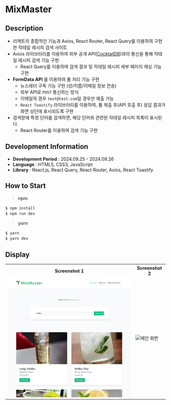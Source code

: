# MixMaster

## Description

- 리액트의 종합적인 기능과 Axios, React Router, React Query를 이용하여 구현한 칵테일 레시피 검색 사이트
- Axios 라이브러리를 이용하여 외부 공개 API([CocktailDB](https://www.thecocktaildb.com/))와의 통신을 통해 칵테일 레시피 검색 기능 구현
  - React Query를 이용하여 검색 결과 및 칵테일 레시피 세부 페이지 캐싱 기능 구현
- **FormData API** 를 이용하여 폼 처리 기능 구현
  - 뉴스레터 구독 기능 구현 (성/이름/이메일 정보 전송)
  - 외부 API로 `POST` 통신하는 방식
  - 이메일의 경우 `test@test.com`일 경우만 제출 가능
  - `React Toastify` 라이브러리를 이용하여, 폼 제출 후(API 호출 후) 응답 결과가 화면 상단에 표시되도록 구현
- 검색창에 특정 단어를 검색하면, 해당 단어와 관련된 칵테일 레시피 목록이 표시된다.
  - React Router를 이용하여 검색 기능 구현

## Development Information

- **Development Period** : 2024.09.25 - 2024.09.26
- **Language** : HTML5, CSS3, JavaScript
- **Library** : React.js, React Query, React Router, Axios, React Toastify

## How to Start

> **npm**

```bash
$ npm install
$ npm run dev
```

> **yarn**

```bash
$ yarn
$ yarn dev
```

## Display

<table>
<tr>
  <th>Screenshot 1</th>
  <th>Screenshot 2</th>
</tr>
<tr>
  <td><img src="./picture1.png" alt="메인 화면" width=500 /></td>
  <td><img src="./picture2.gif" alt="메인 화면" width=580 /></td>
</tr>
</table>
